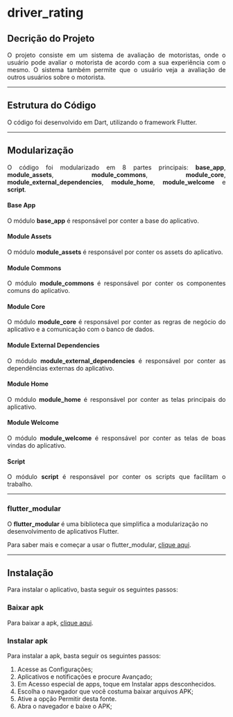 # driver_rating

## Decrição do Projeto
<p align="justify">O projeto consiste em um sistema de avaliação de motoristas, onde o usuário pode avaliar o motorista de acordo com a sua experiência com o mesmo. O sistema também permite que o usuário veja a avaliação de outros usuários sobre o motorista.</p>

---

## Estrutura do Código
<p align="justify">O código foi desenvolvido em Dart, utilizando o framework Flutter.</p>

---

## Modularização
<p align="justify">O código foi modularizado em 8 partes principais: <b>base_app</b>, <b>module_assets</b>, <b>module_commons</b>, <b>module_core</b>, <b>module_external_dependencies</b>, <b>module_home</b>, <b>module_welcome</b> e <b>script</b>.</p>

#### Base App
<p align="justify">O módulo <b>base_app</b> é responsável por conter a base do aplicativo.</p>

#### Module Assets
<p align="justify">O módulo <b>module_assets</b> é responsável por conter os assets do aplicativo.</p>

#### Module Commons
<p align="justify">O módulo <b>module_commons</b> é responsável por conter os componentes comuns do aplicativo.</p>

#### Module Core
<p align="justify">O módulo <b>module_core</b> é responsável por conter as regras de negócio do aplicativo e a comunicação com o banco de dados.</p>

#### Module External Dependencies
<p align="justify">O módulo <b>module_external_dependencies</b> é responsável por conter as dependências externas do aplicativo.</p>

#### Module Home
<p align="justify">O módulo <b>module_home</b> é responsável por conter as telas principais do aplicativo.</p>

#### Module Welcome
<p align="justify">O módulo <b>module_welcome</b> é responsável por conter as telas de boas vindas do aplicativo.</p>

#### Script
<p align="justify">O módulo <b>script</b> é responsável por conter os scripts que facilitam o trabalho.</p>

---

### flutter_modular

O **flutter_modular** é uma biblioteca que simplifica a modularização no desenvolvimento de aplicativos Flutter.

Para saber mais e começar a usar o flutter_modular, [clique aqui](https://github.com/insert-link-aqui).

---

## Instalação

<p align="justify">Para instalar o aplicativo, basta seguir os seguintes passos:</p>

### Baixar apk
Para baixar a apk, [clique aqui](https://drive.google.com/file/d/1zZneDKxF38fHSdYR5hzNQojWc104UCxY/view?usp=sharing).

### Instalar apk
Para instalar a apk, basta seguir os seguintes passos:
1. Acesse as Configurações;
2. Aplicativos e notificações e procure Avançado;
3. Em Acesso especial de apps, toque em Instalar apps desconhecidos.
4. Escolha o navegador que você costuma baixar arquivos APK;
5. Ative a opção Permitir desta fonte.
6. Abra o navegador e baixe o APK;




